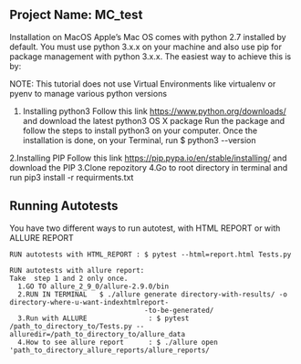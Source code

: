 ## Project Name: MC_test
Installation on MacOS 
Apple’s Mac OS comes with python 2.7 installed by default. You must use python 3.x.x on your machine and also use pip for package management with python 3.x.x. The easiest way to achieve this is by:

NOTE: This tutorial does not use Virtual Environments like virtualenv or pyenv to manage various python versions

1. Installing python3
   Follow this link https://www.python.org/downloads/ and download the latest python3 OS X package
   Run the package and follow the steps to install python3 on your computer.
   Once the installation is done, on your Terminal, run $ python3 --version


2.Installing PIP
   Follow this link https://pip.pypa.io/en/stable/installing/   and download the PIP
3.Clone repozitory 
4.Go to root directory in terminal and run pip3 install -r requirments.txt


## Running Autotests
You have two different ways to run autotest, with HTML REPORT or with ALLURE REPORT

    RUN autotests with HTML_REPORT : $ pytest --html=report.html Tests.py
  
    RUN autotests with allure report: 
    Take  step 1 and 2 only once.    
      1.GO TO allure_2_9_0/allure-2.9.0/bin
      2.RUN IN TERMINAL   $ ./allure generate directory-with-results/ -o directory-where-u-want-indexhtmlreport-
                                     -to-be-generated/                                
      3.Run with ALLURE               : $ pytest /path_to_directory_to/Tests.py --alluredir=/path_to_directory_to/allure_data
      4.How to see allure report      : $ ./allure open 'path_to_directory_allure_reports/allure_reports/
